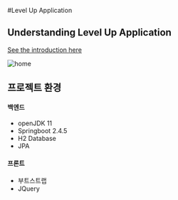 #Level Up Application

## Understanding Level Up Application
[See the introduction here](https://github.com/kk2415/community/wiki)



![home](https://user-images.githubusercontent.com/79124915/168949876-167c8995-78ac-4e4f-b8ba-7b70a2dc93b3.PNG)



## 프로젝트 환경
#### 백엔드
+ openJDK 11
+ Springboot 2.4.5
+ H2 Database
+ JPA

#### 프론트
+ 부트스트랩
+ JQuery
